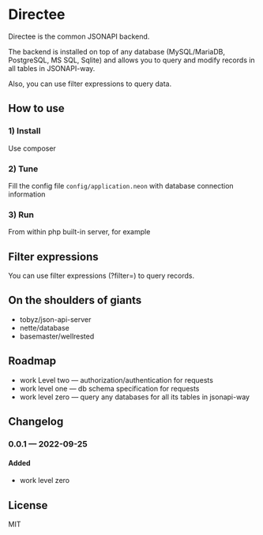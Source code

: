 # Directee

Directee is the common JSONAPI backend.

The backend is installed on top of any database (MySQL/MariaDB, PostgreSQL, MS SQL, Sqlite) and allows you to query and modify records in all tables in JSONAPI-way.

Also, you can use filter expressions to query data.

## How to use

### 1) Install

Use composer

### 2) Tune

Fill the config file `config/application.neon` with database connection information

### 3) Run

From within php built-in server, for example

## Filter expressions

You can use filter expressions (?filter=) to query records.

## On the shoulders of giants

* tobyz/json-api-server
* nette/database
* basemaster/wellrested

## Roadmap

* work Level two — authorization/authentication for requests
* work level one — db schema specification for requests
* work level zero — query any databases for all its tables in jsonapi-way

## Changelog

### 0.0.1 — 2022-09-25
#### Added
- work level zero

## License

MIT
